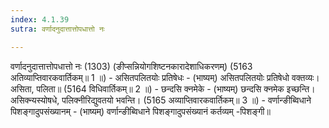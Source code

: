 ```yaml
---
index: 4.1.39
sutra: वर्णादनुदात्तात्तोपधात्तो नः

---
```

 वर्णादनुदात्तात्तोपधात्तो नः (1303) (ङीप्सन्नियोगशिष्टनकारादेशाधिकरणम्) (5163 अतिव्याप्तिवारकवार्तिकम्॥ 1 ॥) - असितपलितयोः प्रतिषेधः - (भाष्यम्) असितपलितयोः प्रतिषेधो वक्तव्यः। असिता, पलिता॥ (5164 विधिवार्तिकम्॥ 2 ॥) - छन्दसि क्नमेके - (भाष्यम्) छन्दसि क्नमेक इच्छन्ति। असिक्न्यस्योषधे, पलिक्नीरिद्युवतयो भवन्ति। (5165 अव्याप्तिवारकवार्तिकम्॥ 3 ॥) - वर्णान्ङीब्विधाने पिशङ्गादुपसंख्यानम् - (भाष्यम्) वर्णान्ङीब्विधाने पिशङ्गादुपसंख्यानं कर्तव्यम् -पिशङ्गी॥ 